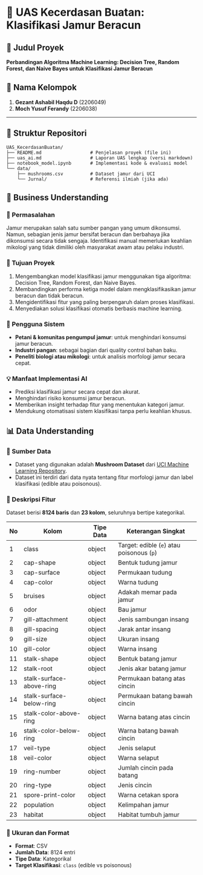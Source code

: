# 🍄 UAS Kecerdasan Buatan: Klasifikasi Jamur Beracun

## 📌 Judul Proyek  
**Perbandingan Algoritma Machine Learning: Decision Tree, Random Forest, dan Naive Bayes untuk Klasifikasi Jamur Beracun**

## 👥 Nama Kelompok  
1. **Gezant Ashabil Haqdu D** (2206049)  
2. **Moch Yusuf Ferandy** (2206038)

---

## 📁 Struktur Repositori

```
UAS_KecerdasanBuatan/
├── README.md                  # Penjelasan proyek (file ini)
├── uas_ai.md                  # Laporan UAS lengkap (versi markdown)
├── notebook_model.ipynb       # Implementasi kode & evaluasi model
└── data/
    ├── mushrooms.csv          # Dataset jamur dari UCI
    └── Jurnal/                # Referensi ilmiah (jika ada)
```
## 🎯 Business Understanding

### 📌 Permasalahan
Jamur merupakan salah satu sumber pangan yang umum dikonsumsi. Namun, sebagian jenis jamur bersifat beracun dan berbahaya jika dikonsumsi secara tidak sengaja. Identifikasi manual memerlukan keahlian mikologi yang tidak dimiliki oleh masyarakat awam atau pelaku industri.

### 🎯 Tujuan Proyek
1. Mengembangkan model klasifikasi jamur menggunakan tiga algoritma: Decision Tree, Random Forest, dan Naive Bayes.
2. Membandingkan performa ketiga model dalam mengklasifikasikan jamur beracun dan tidak beracun.
3. Mengidentifikasi fitur yang paling berpengaruh dalam proses klasifikasi.
4. Menyediakan solusi klasifikasi otomatis berbasis machine learning.

### 👤 Pengguna Sistem
- **Petani & komunitas pengumpul jamur**: untuk menghindari konsumsi jamur beracun.
- **Industri pangan**: sebagai bagian dari quality control bahan baku.
- **Peneliti biologi atau mikologi**: untuk analisis morfologi jamur secara cepat.

### 💡 Manfaat Implementasi AI
- Prediksi klasifikasi jamur secara cepat dan akurat.
- Menghindari risiko konsumsi jamur beracun.
- Memberikan insight terhadap fitur yang menentukan kategori jamur.
- Mendukung otomatisasi sistem klasifikasi tanpa perlu keahlian khusus.

## 📊 Data Understanding

### 📁 Sumber Data
- Dataset yang digunakan adalah **Mushroom Dataset** dari [UCI Machine Learning Repository](https://archive.ics.uci.edu/ml/datasets/Mushroom).
- Dataset ini terdiri dari data nyata tentang fitur morfologi jamur dan label klasifikasi (edible atau poisonous).

### 🧬 Deskripsi Fitur
Dataset berisi **8124 baris** dan **23 kolom**, seluruhnya bertipe kategorikal.

| No | Kolom                    | Tipe Data | Keterangan Singkat                    |
|----|--------------------------|-----------|---------------------------------------|
| 1  | class                    | object    | Target: edible (`e`) atau poisonous (`p`) |
| 2  | cap-shape                | object    | Bentuk tudung jamur                  |
| 3  | cap-surface              | object    | Permukaan tudung                     |
| 4  | cap-color                | object    | Warna tudung                         |
| 5  | bruises                  | object    | Adakah memar pada jamur              |
| 6  | odor                     | object    | Bau jamur                            |
| 7  | gill-attachment          | object    | Jenis sambungan insang               |
| 8  | gill-spacing             | object    | Jarak antar insang                   |
| 9  | gill-size                | object    | Ukuran insang                        |
| 10 | gill-color               | object    | Warna insang                         |
| 11 | stalk-shape              | object    | Bentuk batang jamur                  |
| 12 | stalk-root               | object    | Jenis akar batang jamur              |
| 13 | stalk-surface-above-ring| object    | Permukaan batang atas cincin         |
| 14 | stalk-surface-below-ring| object    | Permukaan batang bawah cincin        |
| 15 | stalk-color-above-ring  | object    | Warna batang atas cincin             |
| 16 | stalk-color-below-ring  | object    | Warna batang bawah cincin            |
| 17 | veil-type                | object    | Jenis selaput                        |
| 18 | veil-color               | object    | Warna selaput                        |
| 19 | ring-number              | object    | Jumlah cincin pada batang            |
| 20 | ring-type                | object    | Jenis cincin                         |
| 21 | spore-print-color        | object    | Warna cetakan spora                  |
| 22 | population               | object    | Kelimpahan jamur                     |
| 23 | habitat                  | object    | Habitat tumbuh jamur                 |

### 📐 Ukuran dan Format
- **Format**: CSV
- **Jumlah Data**: 8124 entri
- **Tipe Data**: Kategorikal
- **Target Klasifikasi**: `class` (edible vs poisonous)


